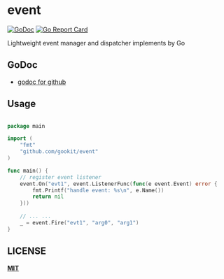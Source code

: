 # event 

[![GoDoc](https://godoc.org/github.com/gookit/event?status.svg)](https://godoc.org/github.com/gookit/event)
[![Go Report Card](https://goreportcard.com/badge/github.com/gookit/event)](https://goreportcard.com/report/github.com/gookit/event)

Lightweight event manager and dispatcher implements by Go

## GoDoc

- [godoc for github](https://godoc.org/github.com/gookit/event)

## Usage

```go

package main

import (
	"fmt"
	"github.com/gookit/event"
)

func main() {
	// register event listener
	event.On("evt1", event.ListenerFunc(func(e event.Event) error {
        fmt.Printf("handle event: %s\n", e.Name())
        return nil
    }))
	
	// ... ...
	_ = event.Fire("evt1", "arg0", "arg1")
}
```

## LICENSE

**[MIT](LICENSE)**